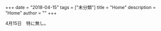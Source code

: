 +++
date = "2018-04-15"
tags = ["未分類"]
title = "Home"
description = "Home"
author = ""
+++

4月15日　特に無し。

